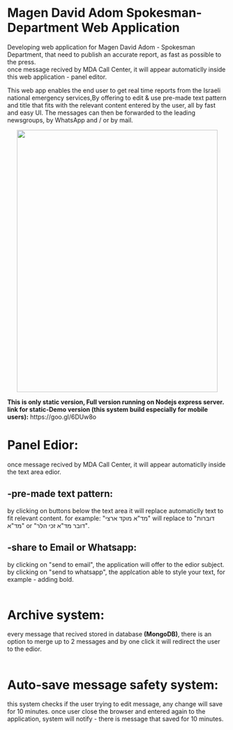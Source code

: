 # Magen David Adom Spokesman-Department Web Application

Developing web application for Magen David Adom - Spokesman Department,
that need to publish an accurate report, as fast as possible to the press.<br>
once message recived by MDA Call Center, it will appear automaticlly inside this web application - panel editor.



This web app enables the end user to get real time reports from the Israeli national emergency services,By offering to edit & use pre-made text pattern and title that fits with the relevant content entered by the user, all by fast and easy UI.
The messages can then be forwarded to the leading newsgroups, by WhatsApp and / or by mail.
<p align="center">
  <img width="460" height="600" src="https://maorbachar.github.io/Magen-David-Adom-Spokesman-Department-Web-Application/images/preview.jpg">
</p>
<b>This is only static version, Full version running on Nodejs express server.
  <br>
link for static-Demo version (this system build especially for mobile users):</b>
https://goo.gl/6DUw8o

# Panel Edior:
once message recived by MDA Call Center, it will appear automaticlly inside the text area edior.

## -pre-made text pattern:
by clicking on buttons below the text area it will replace automaticlly text to fit relevant content.
for example: "מד"א מוקד ארצי" will replace to "דוברות מד"א" or "דובר מד"א זכי הלר".

## -share to Email or Whatsapp:
by clicking on "send to email", the application will offer to the edior subject.
<br>
by clicking on "send to whatsapp", the applcation able to style your text, for example - adding bold.
<br>
<br>
# Archive system:
every message that recived stored in database <b>(MongoDB)</b>, there is an option to merge up to 2 messages and by one click it will redirect the user to the edior.
<br>
<br>
# Auto-save message safety system:
this system checks if the user trying to edit message, any change will save for 10 minutes.
once user close the browser and entered again to the application, system will notify - there is message that saved for 10 minutes.
